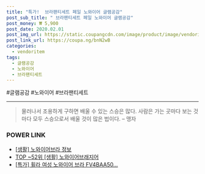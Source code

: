 ```yaml
--- 
title: "특가!  브라팬티세트 페일 노와이어 글램공감" 
post_sub_title: " 브라팬티세트 페일 노와이어 글램공감" 
post_money: ₩ 5,900 
post_date: 2020.02.01 
post_img_url: https://static.coupangcdn.com/image/product/image/vendoritem/2018/11/12/3761013059/67632de6-6a48-4513-ad48-3a9b719aa4b5.jpg 
post_link_url: https://coupa.ng/bnN2wB 
categories: 
  - vendoritem 
tags: 
  - 글램공감 
  - 노와이어 
  - 브라팬티세트 
--- 
```

  #글램공감 #노와이어 #브라팬티세트 
<hr> 

> 물러나서 조용하게 구하면 배울 수 있는 스승은 많다. 사람은 가는 곳마다 보는 것마다 모두 스승으로서 배울 것이 많은 법이다.  – 맹자 


### POWER LINK

* <a href="https://blog.naver.com/fasyy4321/221763098271" target="_blank"> [생활] 노와이어브라 정보 </a>
* <a href="https://blog.naver.com/an0733/221792108351" target="_blank"> TOP ~52위 [생활] 노와이어브래지어</a>
* <a href="https://blog.naver.com/santokki14/221789309380" target="_blank">[특가] 휠라 여성 노와이어 브라 FV4BAA50...</a>
